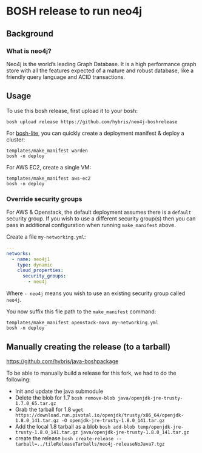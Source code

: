 BOSH release to run neo4j
=======================

Background
----------

### What is neo4j?

Neo4j is the world’s leading Graph Database. It is a high performance graph store with all the features expected of a mature and robust database, like a friendly query language and ACID transactions.

Usage
-----

To use this bosh release, first upload it to your bosh:

```
bosh upload release https://github.com/hybris/neo4j-boshrelease
```

For [bosh-lite](https://github.com/cloudfoundry/bosh-lite), you can quickly create a deployment manifest & deploy a cluster:

```
templates/make_manifest warden
bosh -n deploy
```

For AWS EC2, create a single VM:

```
templates/make_manifest aws-ec2
bosh -n deploy
```

### Override security groups

For AWS & Openstack, the default deployment assumes there is a `default` security group. If you wish to use a different security group(s) then you can pass in additional configuration when running `make_manifest` above.

Create a file `my-networking.yml`:

```yaml
---
networks:
  - name: neo4j1
    type: dynamic
    cloud_properties:
      security_groups:
        - neo4j
```

Where `- neo4j` means you wish to use an existing security group called `neo4j`.

You now suffix this file path to the `make_manifest` command:

```
templates/make_manifest openstack-nova my-networking.yml
bosh -n deploy
```


## Manually creating the release (to a tarball)
https://github.com/hybris/java-boshpackage

To be able to manually build a release for this fork, we had to do the following:
- Init and update the java submodule
- Delete the blob for 1.7 `bosh remove-blob java/openjdk-jre-trusty-1.7.0_65.tar.gz`
- Grab the tarball for 1.8 `wget https://download.run.pivotal.io/openjdk/trusty/x86_64/openjdk-1.8.0_141.tar.gz -O openjdk-jre-trusty-1.8.0_141.tar.gz`
- Add the local 1.8 tarball as a blob `bosh add-blob temp/openjdk-jre-trusty-1.8.0_141.tar.gz java/openjdk-jre-trusty-1.8.0_141.tar.gz`
- create the release `bosh create-release --tarball=../tileReleaseTarballs/neo4j-releaseNoJava7.tgz`









